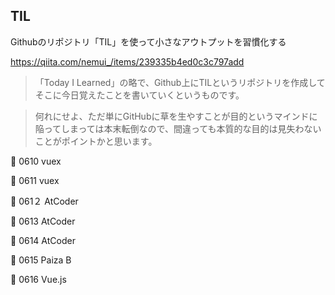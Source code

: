 ## TIL
Githubのリポジトリ「TIL」を使って小さなアウトプットを習慣化する

https://qiita.com/nemui_/items/239335b4ed0c3c797add

>「Today I Learned」の略で、Github上にTILというリポジトリを作成してそこに今日覚えたことを書いていくというものです。

>何れにせよ、ただ単にGitHubに草を生やすことが目的というマインドに陥ってしまっては本末転倒なので、間違っても本質的な目的は見失わないことがポイントかと思います。



:penguin: 0610 vuex

:penguin: 0611 vuex

:penguin: 061２ AtCoder

🐧 0613 AtCoder

🐧 0614 AtCoder

🐧 0615 Paiza B

🐧 0616 Vue.js
